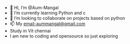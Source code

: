 - 👋 Hi, I’m @Aum-Mangal
- 🌱 I’m currently learning Python and c
- 💞️ I’m looking to collaborate on projects based on python
- 📫 My email-aummangal@gmail.com
- Study in Vit chennai
- I am new to coding and opensource so just exploring
  

<!---
Aum-Mangal/Aum-Mangal is a ✨ special ✨ repository because its `README.md` (this file) appears on your GitHub profile.
You can click the Preview link to take a look at your changes.
--->
